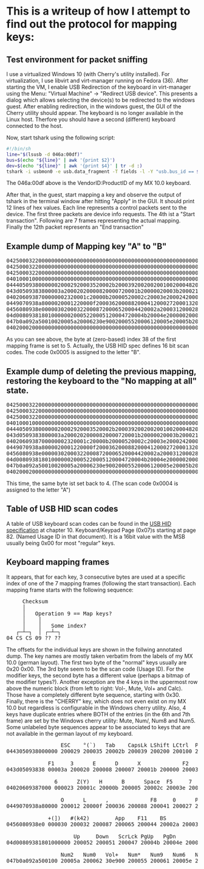 # This is a writeup of how I attempt to find out the protocol for mapping keys:

## Test environment for packet sniffing

I use a virtualized Windows 10 (with Cherry's utility installed). For virtualization, I use libvirt and virt-manager running on Fedora (36).
After starting the VM, I enable USB Redirection of the keyboard in virt-manager using the Menu: "Virtual Machine" -> "Redirect USB device".
This presents a dialog which allows selecting the device(s) to be redirected to the windows guest. After enabling redirection, in the
windows guest, the GUI of the Cherry utility should appear. The keyboard is no longer available in the Linux host. Therfore you should
have a second (different) keyboard connected to the host.

Now, start tshark using the following script:
```bash
#!/bin/sh
line="$(lsusb -d 046a:00df)"
bus=$(echo "${line}" | awk '{print $2}')
dev=$(echo "${line}" | awk '{print $4}' | tr -d :)
tshark -i usbmon0 -e usb.data_fragment -T fields -l -Y "usb.bus_id == ${bus} and usb.device_address == ${dev} and usb.src == host and usb.data_fragment > 0"
```
The 046a:00df above is the VendorID:ProductID of my MX 10.0 keyboard.

After that, in the guest, start mapping a key and observe the output of tshark in the terminal window after hitting "Apply" in the GUI.
It should print 12 lines of hex values. Each line represents a control packets sent to the device.
The first three packets are device info requests. The 4th ist a "Start transaction". Following are 7 frames representing the actual
mapping. Finally the 12th packet represents an "End transaction"

## Example dump of Mapping key "A" to "B"
<pre>
04250003220000000000000000000000000000000000000000000000000000000000000000000000000000000000000000000000000000000000000000000000 // Fetch device info
04250003220000000000000000000000000000000000000000000000000000000000000000000000000000000000000000000000000000000000000000000000 // Fetch device info
04250003220000000000000000000000000000000000000000000000000000000000000000000000000000000000000000000000000000000000000000000000 // Fetch device info
04010001000000000000000000000000000000000000000000000000000000000000000000000000000000000000000000000000000000000000000000000000 // Start transaction
044405093800000020002920003520002b20003920020020010020004820001e200014<b>2000<i>05</i></b>200064200800a0030020001f20001a20001620001d2004002000
043d0509383800003a20002020000820000720001b20000020003b20002120001520000920000620000020003c20002220001720000a20001920008b20003d20
0402060938700000002320001c20000b20000520002c20003e20002420001820000d20001120800020003f20002520000c20000e20001020008a200040200026
0449070938a8000020001220000f20003620008820004120002720001320003320003720400020004220002d20002f200034200038a0010020004320002e2000
0456080938e000003020003220008720006520004420002a20003120002820200020100020004520004920004c20008920000020005020004620004a20004d20
04d0080938180100000020005220005120004720004b20004e20000020000020004f30ea0020005320005f20005c20005920000030e20020005420006020005d
047b0a092a50010020005a20006230e90020005520006120005e20005b200063309201200056200057200085200058200000000030e20020005420006020005d
04020002000000000000000000000000000000000000000000000000000000000000000000000000000000000000000000000000000000000000000000000000 // End transaction
</pre>
As you can see above, the byte at (zero-based) index 38 of the first mapping frame is set to 5. Actually, the USB HID spec
defines 16 bit scan codes. The code 0x0005 is assigned to the letter "B".
## Example dump of deleting the previous mapping, restoring the keyboard to the "No mapping at all" state.
<pre>
04250003220000000000000000000000000000000000000000000000000000000000000000000000000000000000000000000000000000000000000000000000 // Fetch device info
04250003220000000000000000000000000000000000000000000000000000000000000000000000000000000000000000000000000000000000000000000000 // Fetch device info
04250003220000000000000000000000000000000000000000000000000000000000000000000000000000000000000000000000000000000000000000000000 // Fetch device info
04010001000000000000000000000000000000000000000000000000000000000000000000000000000000000000000000000000000000000000000000000000 // Start transaction
044405093800000020002920003520002b20003920020020010020004820001e200014<b>2000<i>04</i></b>200064200800a0030020001f20001a20001620001d2004002000
043d0509383800003a20002020000820000720001b20000020003b20002120001520000920000620000020003c20002220001720000a20001920008b20003d20
0402060938700000002320001c20000b20000520002c20003e20002420001820000d20001120800020003f20002520000c20000e20001020008a200040200026
0449070938a8000020001220000f20003620008820004120002720001320003320003720400020004220002d20002f200034200038a0010020004320002e2000
0456080938e000003020003220008720006520004420002a20003120002820200020100020004520004920004c20008920000020005020004620004a20004d20
04d0080938180100000020005220005120004720004b20004e20000020000020004f30ea0020005320005f20005c20005920000030e20020005420006020005d
047b0a092a50010020005a20006230e90020005520006120005e20005b200063309201200056200057200085200058200000000030e20020005420006020005d
04020002000000000000000000000000000000000000000000000000000000000000000000000000000000000000000000000000000000000000000000000000 // End transaction
</pre>
This time, the same byte ist set back to 4. (The scan code 0x0004 is assigned to the letter "A")
## Table of USB HID scan codes
A table of USB keyboard scan codes can be found in the [USB HID specification](https://usb.org/sites/default/files/hut1_21.pdf) at chapter
10. Keyboard/Keypad Page (0x07)s starting at page 82. (Named Usage ID in that document). It is a 16bit value with the MSB usually being 0x00 for
most "regular" keys.
## Keyboard mapping frames

It appears, that for each key, 3 consecutive bytes are used at a specific index of one of the 7 mapping frames (following the start transaction).
Each mapping frame starts with the following sequence:

<pre>
     Checksum
     │
     │   Operation 9 == Map keys?
     │    │
     │    │   Some index?
   ┌─┴─┐  │ ┌─┴─┐
04 CS CS 09 ?? ??
</pre>
The offsets for the individual keys are shown in the follwing annotated dump. The key names are mostly taken verbatim from the labels of my MX 10.0
(german layout). The first two byte of the "normal" keys usually are 0x20 0x00. The 3rd byte seem to be the scan code (Usage ID). For the modifier keys,
the second byte has a different value (perhaps a bitmap of the modifier types?). Another exception are the 4 keys in the uppermost row above the numeric
block (from left to right: Vol-, Mute, Vol+ and Calc). Those have a completely different byte sequence, starting with 0x30. Finally, there is the
"CHERRY" key, which does not even exist on my MX 10.0 but regardless is configurable in the Windows cherry utility. Also, 4 keys have duplicate entries
where BOTH of the entries (in the 6th and 7th frame) are set by the Windows cherry utility: Mute, Num/, Num8 and Num5. Some unlabeled byte sequences
appear to be associated to keys that are not available in the german layout of my keyboard.
<pre>
                 ESC    °(`)   Tab    CapsLk LShift LCtrl  Pause  1      Q      A      <(k45) LWin   CHERRY 2      W      S      Y(Z)   LAlt
0443050938000000 200029 200035 20002b 200039 200200 200100 200048 20001e 200014 200004 200064 200800 a00300 20001f 20001a 200016 20001d 200400 2000

             F1     3      E      D      X             F2     4      R      F      C             F3     5      T      G      V             F4
043d05093838 00003a 200020 200008 200007 20001b 200000 20003b 200021 200015 200009 200006 200000 20003c 200022 200017 20000a 200019 20008b 20003d 20

               6      Z(Y)   H      B      Space  F5     7      U      J      N             F6     8      I      K      M             F7     9
04020609387000 000023 20001c 20000b 200005 20002c 20003e 200024 200018 20000d 200011 208000 20003f 200025 20000c 20000e 200010 20008a 200040 200026

                 O      L      ,             F8     0      P      Ö(;)   .      RAlt   F9     ß(-)   Ü([)   Ä(')   -(/)          F10    ´(=)
0449070938a80000 200012 20000f 200036 200088 200041 200027 200013 200033 200037 204000 200042 20002d 20002f 200034 200038 a00100 200043 20002e 2000

             +(])   #(k42)        App    F11    BS            Enter  RShift RCtrl  F12    Ins    Del                 Left   PrtScr Pos1   End
0456080938e0 000030 200032 200087 200065 200044 20002a 200031 200028 202000 201000 200045 200049 20004c 200089200000 200050 200046 20004a 20004d 20

                     Up     Down   ScrLck PgUp   PgDn                Right  Vol-   NumLk  Num7   Num4   Num1          Mute   Num/   Num8   Num5
04d00809381801000000 200052 200051 200047 20004b 20004e 200000200000 20004f 30ea00 200053 20005f 20005c 200059 200000 30e200 200054 200060 20005d

                 Num2   Num0   Vol+   Num*   Num9   Num6   Num3   Num,   Calc   Num-   Num+          NumEnt            Mute   Num/   Num8   Num5 
047b0a092a500100 20005a 200062 30e900 200055 200061 20005e 20005b 200063 309201 200056 200057 200085 200058 2000000000 30e200 200054 200060 20005d
</pre>
